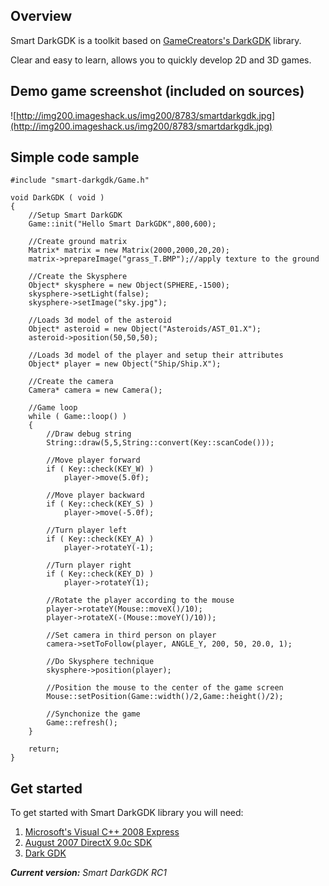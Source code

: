 ## Overview ##
Smart DarkGDK is a toolkit based on [GameCreators's DarkGDK](http://gdk.thegamecreators.com/) library.

Clear and easy to learn, allows you to quickly develop 2D and 3D games.


## Demo game screenshot (included on sources) ##
![http://img200.imageshack.us/img200/8783/smartdarkgdk.jpg](http://img200.imageshack.us/img200/8783/smartdarkgdk.jpg)


## Simple code sample ##
```
#include "smart-darkgdk/Game.h"

void DarkGDK ( void )
{
	//Setup Smart DarkGDK
	Game::init("Hello Smart DarkGDK",800,600);
	
	//Create ground matrix
	Matrix* matrix = new Matrix(2000,2000,20,20);
	matrix->prepareImage("grass_T.BMP");//apply texture to the ground

	//Create the Skysphere
	Object* skysphere = new Object(SPHERE,-1500);
	skysphere->setLight(false);
	skysphere->setImage("sky.jpg");

	//Loads 3d model of the asteroid
	Object* asteroid = new Object("Asteroids/AST_01.X");
	asteroid->position(50,50,50);

	//Loads 3d model of the player and setup their attributes
	Object* player = new Object("Ship/Ship.X");

	//Create the camera
	Camera* camera = new Camera();
	
	//Game loop
	while ( Game::loop() )
	{
		//Draw debug string
		String::draw(5,5,String::convert(Key::scanCode()));
		
		//Move player forward
		if ( Key::check(KEY_W) )
			player->move(5.0f);

		//Move player backward
		if ( Key::check(KEY_S) )
			player->move(-5.0f);
		
		//Turn player left
		if ( Key::check(KEY_A) )
			player->rotateY(-1);

		//Turn player right
		if ( Key::check(KEY_D) )
			player->rotateY(1);
		
		//Rotate the player according to the mouse
		player->rotateY(Mouse::moveX()/10);
		player->rotateX(-(Mouse::moveY()/10));
		
		//Set camera in third person on player
		camera->setToFollow(player, ANGLE_Y, 200, 50, 20.0, 1);

		//Do Skysphere technique
		skysphere->position(player);
		
		//Position the mouse to the center of the game screen
		Mouse::setPosition(Game::width()/2,Game::height()/2);

		//Synchonize the game
		Game::refresh();
	}

	return;
}
```

## Get started ##
To get started with Smart DarkGDK library you will need:
  1. [Microsoft's Visual C++ 2008 Express](http://www.microsoft.com/express/vc/)
  1. [August 2007 DirectX 9.0c SDK](http://download.microsoft.com/download/3/3/f/33f1af6e-c61b-4f14-a0de-3e9096ed4b3a/dxsdk_aug2007.exe)
  1. [Dark GDK](http://go.microsoft.com/?linkid=7708310)


_**Current version:** Smart DarkGDK RC1_